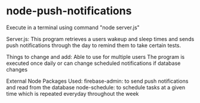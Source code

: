# node-push-notifications
Execute in a terminal using command "node server.js"

Server.js:
This program retrieves a users wakeup and sleep times and sends push notifications through the day
to remind them to take certain tests. 

Things to change and add:
Able to use for multiple users
The program is executed once daily or can change scheduled notifications if database changes

External Node Packages Used:
firebase-admin: to send push notifications and read from the database
node-schedule: to schedule tasks at a given time which is repeated everyday throughout the week
